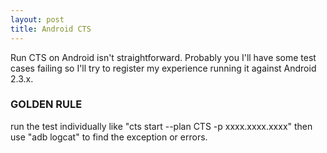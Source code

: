 ```yaml
---
layout: post
title: Android CTS 
---
```


Run CTS on Android isn't straightforward. Probably you I'll have some test cases failing so I'll try to register my experience running it against Android 2.3.x.

### GOLDEN RULE ###
run the test individually like "cts start --plan CTS -p xxxx.xxxx.xxxx" then use "adb logcat" to find the exception or errors.

